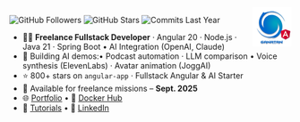 <img src="./ui/ganatan-about-github.png" align="right" width="70" height="70" alt="logo ganatan">

![GitHub Followers](https://img.shields.io/badge/Followers-438-blue?style=flat-square&logo=github)
![GitHub Stars](https://img.shields.io/badge/★%20Stars-1.5k-blue?style=flat-square&logo=github)
![Commits Last Year](https://img.shields.io/badge/Commits-1594-blue?style=flat-square&logo=git)

- 🧑‍💻 **Freelance Fullstack Developer** · Angular 20 · Node.js · Java 21 · Spring Boot • AI Integration (OpenAI, Claude)
- 🤖 Building AI demos:• Podcast automation · LLM comparison • Voice synthesis (ElevenLabs) · Avatar animation (JoggAI)
- ⭐ 800+ stars on `angular-app` · Fullstack Angular & AI Starter  
- 📅 Available for freelance missions – **Sept. 2025**  
- 🌐 [Portfolio](https://www.ganatan.com) • 🐳 [Docker Hub](https://hub.docker.com/u/ganatan)  
- 📘 [Tutorials](https://www.ganatan.com/en/tutorials) • 💼 [LinkedIn](https://www.linkedin.com/in/dannyganatan)
